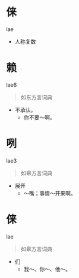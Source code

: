 # 俫
lae
- 人称复数

# 赖
lae6
> 如东方言词典
- 不承认。
  - 你不要～啊。

# 咧
lae3
> 如皋方言词典
- 展开
  - ～嘴；事情～开来啊。

# 俫
lae
> 如皋方言词典
- 们
  - 我～、你～、他～。
